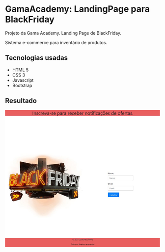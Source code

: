 # GamaAcademy: LandingPage para BlackFriday
Projeto da Gama Academy. Landing Page de BlackFriday.

Sistema e-commerce para inventário de produtos.

## Tecnologias usadas
* HTML 5
* CSS 3
* Javascript
* Bootstrap

## Resultado
![print da Tela](./print/LandingPagePrint.JPG "Print da Tela")
